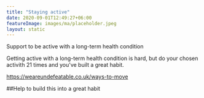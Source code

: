 ```yaml
---
title: "Staying active"
date: 2020-09-01T12:49:27+06:00
featureImage: images/ma/placeholder.jpeg
layout: static
---
```


Support to be active with a long-term health condition

Getting active with a long-term health condition is hard, but do your chosen activith 21 times and you've built a great habit.



https://weareundefeatable.co.uk/ways-to-move

##Help to build this into a great habit









